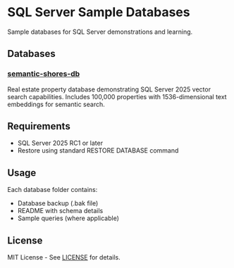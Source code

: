 # SQL Server Sample Databases

Sample databases for SQL Server demonstrations and learning.

## Databases

### [semantic-shores-db](./semantic-shores-db/)
Real estate property database demonstrating SQL Server 2025 vector search capabilities. Includes 100,000 properties with 1536-dimensional text embeddings for semantic search.

## Requirements

- SQL Server 2025 RC1 or later
- Restore using standard RESTORE DATABASE command

## Usage

Each database folder contains:
- Database backup (.bak file)
- README with schema details
- Sample queries (where applicable)

## License

MIT License - See [LICENSE](./LICENSE) for details.
